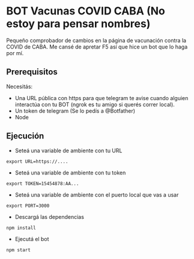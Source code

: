 # BOT Vacunas COVID CABA (No estoy para pensar nombres)

Pequeño comprobador de cambios en la página de vacunación contra la COVID de CABA. Me cansé de apretar F5 así que hice un bot que lo haga por mí.

## Prerequisitos

Necesitás:

- Una URL pública con https para que telegram te avise cuando alguien interactúa con tu BOT (ngrok es tu amigo si querés correr local).
- Un token de telegram (Se lo pedís a @Botfather)
- Node

## Ejecución

- Seteá una variable de ambiente con tu URL

`export URL=https://....`

- Seteá una variable de ambiente con tu token

`export TOKEN=15454878:AA...`

- Seteá una variable de ambiente con el puerto local que vas a usar

`export PORT=3000`

- Descargá las dependencias

`npm install`

- Ejecutá el bot

`npm start`
